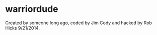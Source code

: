 warriordude
===========

Created by someone long ago, coded by Jim Cody and hacked by Rob Hicks 9/21/2014.
